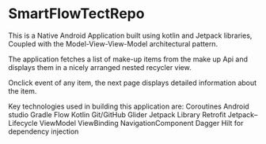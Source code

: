 # SmartFlowTectRepo

This is a Native Android Application built using kotlin and Jetpack libraries,
Coupled with the Model-View-View-Model architectural pattern.

The application fetches a list of make-up items from the make up Api and displays them in a nicely arranged nested recycler view.

Onclick event of any item, the next page displays detailed information about the item.

Key technologies used in building this application are:
Coroutines
Android studio
Gradle
Flow
Kotlin
Git/GitHub
Glider
Jetpack Library
Retrofit
Jetpack–Lifecycle
ViewModel
ViewBinding
NavigationComponent
Dagger Hilt for dependency injection
